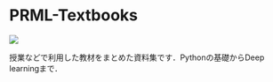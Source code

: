 # PRML-Textbooks

![](logo.png)

授業などで利用した教材をまとめた資料集です．Pythonの基礎からDeep learningまで．

```{tableofcontents}
```